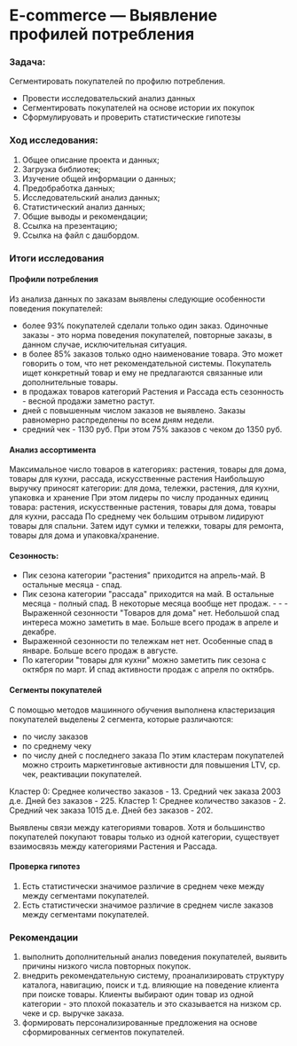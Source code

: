 # E-commerce — Выявление профилей потребления

### Задача:
Сегментировать покупателей по профилю потребления.
- Провести исследовательский анализ данных
- Сегментировать покупателей на основе истории их покупок
- Сформулируовать и проверить статистические гипотезы

### Ход исследования:
1) Общее описание проекта и данных;
2) Загрузка библиотек;
3) Изучение общей информации о данных;
4) Предобработка данных;
5) Исследовательский анализ данных;
6) Статистический анализ данных;
7) Общие выводы и рекомендации;
8) Ссылка на презентацию;
9) Ссылка на файл с дашбордом.

### Итоги исследования 
#### Профили потребления
Из анализа данных по заказам выявлены следующие особенности поведения покупателей:
- более 93% покупателей сделали только один заказ. Одиночные заказы - это норма поведения покупателей, повторные заказы, в данном случае, исключительная ситуация.
- в более 85% заказов только одно наименование товара. Это может говорить о том, что нет рекомендательной системы. Покупатель ищет конкретный товар и ему не предлагаются связанные или дополнительные товары.
- в продажах товаров категорий Растения и Рассада есть сезонность - весной продажи заметно растут.
- дней с повышенным числом заказов не выявлено. Заказы равномерно распределены по всем дням недели.
- средний чек - 1130 руб. При этом 75% заказов с чеком до 1350 руб.

#### Анализ ассортимента 
Максимальное число товаров в категориях: растения, товары для дома, товары для кухни, рассада, искусственные растения
Наибольшую выручку приносят категории: для дома, тележки, растения, для кухни, упаковка и хранение
При этом лидеры по числу проданных единиц товара: растения, искусственные растения, товары для дома, товары для кухни, рассада
По среднему чек большим отрывом лидируют товары для спальни. Затем идут сумки и тележки, товары для ремонта, товары для дома и упаковка/хранение.

#### Сезонность:
- Пик сезона категории "растения" приходится на апрель-май. В остальные месяца - спад.
- Пик сезона категории "рассада" приходится на май. В остальные месяца - полный спад. В некоторые месяца вообще нет продаж. - - - Выраженной сезонности "Товаров для дома" нет. Небольшой спад интереса можно заметить в мае. Больше всего продаж в апреле и декабре.
- Выраженной сезонности по тележкам нет нет. Особенные спад в январе. Больше всего продаж в августе.
- По категории "товары для кухни" можно заметить пик сезона с октября по март. И спад активности продаж с апреля по октябрь.

#### Сегменты покупателей
С помощью методов машинного обучения выполнена кластеризация покупателей выделены 2 сегмента, которые различаются:
- по числу заказов
- по среднему чеку
- по числу дней с последнего заказа По этим кластерам покупателей можно строить маркетинговые активности для повышения LTV, ср. чек, реактивации покупателей.

Кластер 0: Среднее количество заказов - 13. Средний чек заказа 2003 д.е. Дней без заказов - 225.
Кластер 1: Среднее количество заказов - 2. Средний чек заказа 1015 д.е. Дней без заказов - 202.

Выявлены связи между категориями товаров. Хотя и большинство покупателей покупают товары только из одной категории, существует взаимосвязь между категориями Растения и Рассада.

#### Проверка гипотез
1. Есть статистически значимое различие в среднем чеке между между сегментами покупателей.
2. Есть статистически значимое различие в среднем числе заказов между сегментами покупателей.

### Рекомендации
1) выполнить дополнительный анализ поведения покупателей, выявить причины низкого числа повторных покупок.
2) внедрить рекомендательную систему, проанализировать структуру каталога, навигацию, поиск и т.д. влияющие на поведение клиента при поиске товары. Клиенты выбирают один товар из одной категории - это плохой показатель и это сказывается на низком ср. чеке и ср. выручке заказа.
3) формировать персонализированные предложения на основе сформированных сегментов покупателей.
